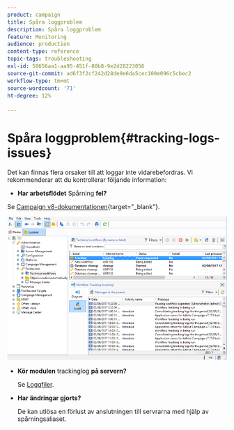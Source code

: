 ```yaml
---
product: campaign
title: Spåra loggproblem
description: Spåra loggproblem
feature: Monitoring
audience: production
content-type: reference
topic-tags: troubleshooting
exl-id: 58656aa1-aa95-451f-80b8-9e2d28223056
source-git-commit: ad6f3f2cf242d28de9e6da5cec100e096c5cbec2
workflow-type: tm+mt
source-wordcount: '71'
ht-degree: 12%

---
```


# Spåra loggproblem{#tracking-logs-issues}



Det kan finnas flera orsaker till att loggar inte vidarebefordras. Vi rekommenderar att du kontrollerar följande information:

* **Har arbetsflödet** Spårning **fel?**

Se [Campaign v8-dokumentationen](https://experienceleague.adobe.com/docs/campaign/automation/workflows/monitoring-workflows/monitor-technical-workflows.html?lang=sv-SE){target="_blank"}.

![](assets/tracking_scheduled_task.png)

* **Kör modulen** trackinglog **på servern?**

  Se [Loggfiler](../../production/using/log-files.md).

* **Har ändringar gjorts?**

  De kan utlösa en förlust av anslutningen till servrarna med hjälp av spårningsaliaset.
